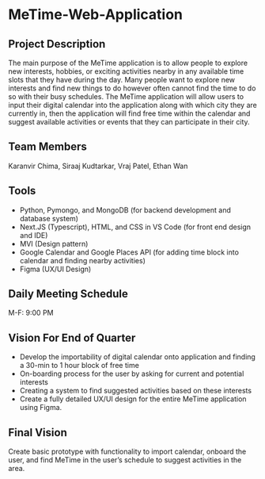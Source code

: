# MeTime-Web-Application

## Project Description
The main purpose of the MeTime application is to allow people to explore new interests, hobbies, or exciting activities nearby in any available time slots that they have during the day. Many people want to explore new interests and find new things to do however often cannot find the time to do so with their busy schedules. The MeTime application will allow users to input their digital calendar into the application along with which city they are currently in, then the application will find free time within the calendar and suggest available activities or events that they can participate in their city. 

## Team Members
Karanvir Chima, Siraaj Kudtarkar, Vraj Patel, Ethan Wan

## Tools
* Python, Pymongo, and MongoDB (for backend development and database system)
* Next.JS (Typescript), HTML, and CSS in VS Code (for front end design and IDE)
* MVI (Design pattern) 
* Google Calendar and Google Places API (for adding time block into calendar and finding nearby activities)
* Figma (UX/UI Design)

## Daily Meeting Schedule
M-F: 9:00 PM 

## Vision For End of Quarter
* Develop the importability of digital calendar onto application and finding a 30-min to 1 hour block of free time
* On-boarding process for the user by asking for current and potential interests
* Creating a system to find suggested activities based on these interests
* Create a fully detailed UX/UI design for the entire MeTime application using Figma. 

## Final Vision
Create basic prototype with functionality to import calendar, onboard the user, and find MeTime in the user’s schedule to suggest activities in the area.
